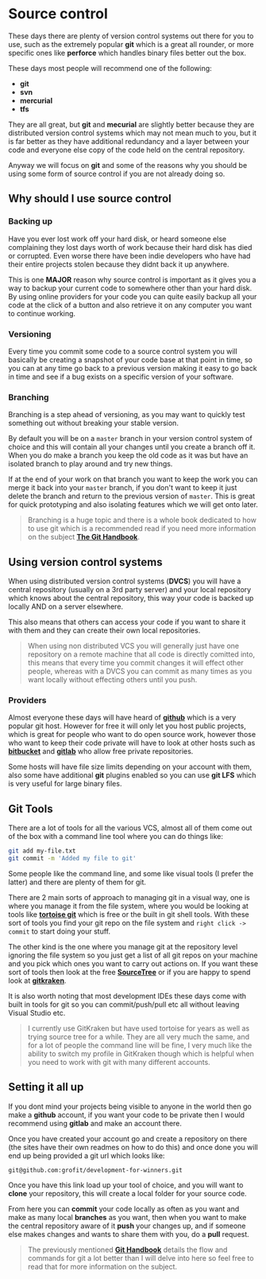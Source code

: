 # Source control

These days there are plenty of version control systems out there for you to use, such as the extremely popular **git** which is a great all rounder, or more specific ones like **perforce** which handles binary files better out the box.

These days most people will recommend one of the following:

* **git**
* **svn**
* **mercurial**
* **tfs**

They are all great, but **git** and **mecurial** are slightly better because they are distributed version control systems which may not mean much to you, but it is far better as they have additional redundancy and a layer between your code and everyone else copy of the code held on the central repository.

Anyway we will focus on **git** and some of the reasons why you should be using some form of source control if you are not already doing so.

## Why should I use source control

### Backing up

Have you ever lost work off your hard disk, or heard someone else complaining they lost days worth of work because their hard disk has died or corrupted. Even worse there have been indie developers who have had their entire projects stolen because they didnt back it up anywhere.

This is one **MAJOR** reason why source control is important as it gives you a way to backup your current code to somewhere other than your hard disk. By using online providers for your code you can quite easily backup all your code at the click of a button and also retrieve it on any computer you want to continue working.

### Versioning

Every time you commit some code to a source control system you will basically be creating a snapshot of your code base at that point in time, so you can at any time go back to a previous version making it easy to go back in time and see if a bug exists on a specific version of your software.

### Branching

Branching is a step ahead of versioning, as you may want to quickly test something out without breaking your stable version. 

By default you will be on a `master` branch in your version control system of choice and this will contain all your changes until you create a branch off it. When you do make a branch you keep the old code as it was but have an isolated branch to play around and try new things.

If at the end of your work on that branch you want to keep the work you can merge it back into your `master` branch, if you don't want to keep it just delete the branch and return to the previous version of `master`. This is great for quick prototyping and also isolating features which we will get onto later.

> Branching is a huge topic and there is a whole book dedicated to how to use git which is a recommended read if you need more information on the subject [**The Git Handbook**](https://git-scm.com/book/en/v2).

## Using version control systems

When using distributed version control systems (**DVCS**) you will have a central repository (usually on a 3rd party server) and your local repository which knows about the central repository, this way your code is backed up locally AND on a server elsewhere.

This also means that others can access your code if you want to share it with them and they can create their own local repositories.

> When using non distributed VCS you will generally just have one repository on a remote machine that all code is directly comitted into, this means that every time you commit changes it will effect other people, whereas with a DVCS you can commit as many times as you want locally without effecting others until you push.

### Providers

Almost everyone these days will have heard of [**github**](http://github.com) which is a very popular git host. However for free it will only let you host public projects, which is great for people who want to do open source work, however those who want to keep their code private will have to look at other hosts such as [**bitbucket**](http://bitbucket.org) and [**gitlab**](http://gitlab.com) who allow free private repositories.

Some hosts will have file size limits depending on your account with them, also some have additional **git** plugins enabled so you can use **git LFS** which is very useful for large binary files.

## Git Tools

There are a lot of tools for all the various VCS, almost all of them come out of the box with a command line tool where you can do things like:

```sh
git add my-file.txt
git commit -m 'Added my file to git'
```

Some people like the command line, and some like visual tools (I prefer the latter) and there are plenty of them for git.

There are 2 main sorts of approach to managing git in a visual way, one is where you manage it from the file system, where you would be looking at tools like [**tortoise git**](https://tortoisegit.org/) which is free or the built in git shell tools. With these sort of tools you find your git repo on the file system and `right click -> commit` to start doing your stuff.

The other kind is the one where you manage git at the repository level ignoring the file system so you just get a list of all git repos on your machine and you pick which ones you want to carry out actions on. If you want these sort of tools then look at the free [**SourceTree**](https://www.sourcetreeapp.com/) or if you are happy to spend look at [**gitkraken**](https://www.gitkraken.com/).

It is also worth noting that most development IDEs these days come with built in tools for git so you can commit/push/pull etc all without leaving Visual Studio etc.

> I currently use GitKraken but have used tortoise for years as well as trying source tree for a while. They are all very much the same, and for a lot of people the command line will be fine, I very much like the ability to switch my profile in GitKraken though which is helpful when you need to work with git with many different accounts.

## Setting it all up

If you dont mind your projects being visible to anyone in the world then go make a **github** account, if you want your code to be private then I would recommend using **gitlab** and make an account there.

Once you have created your account go and create a repository on there (the sites have their own readmes on how to do this) and once done you will end up being provided a git url which looks like:

```
git@github.com:grofit/development-for-winners.git
```

Once you have this link load up your tool of choice, and you will want to **clone** your repository, this will create a local folder for your source code.

From here you can **commit** your code locally as often as you want and make as many local **branches** as you want, then when you want to make the central repository aware of it **push** your changes up, and if someone else makes changes and wants to share them with you, do a **pull** request.

> The previously mentioned [**Git Handbook**](https://git-scm.com/book/en/v2) details the flow and commands for git a lot better than I will delve into here so feel free to read that for more information on the subject.